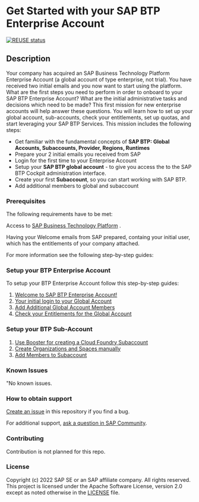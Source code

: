 # Get Started with your SAP BTP Enterprise Account

[![REUSE status](https://api.reuse.software/badge/github.com/SAP-samples/btp-cloud-foundry-fiori-hello-world)](https://api.reuse.software/info/github.com/SAP-samples/btp-cloud-foundry-fiori-hello-world)

## Description
Your company has acquired an SAP Business Technology Platform Enterprise Account (a global account of type enterprise, not trial). You have received two initial emails and you now want to start using the platform. What are the first steps you need to perform in order to onboard to your SAP BTP Enterprise Account? What are the initial administrative tasks and decisions which need to be made? This first mission for new enterprise accounts will help answer these questions. You will learn how to set up your global account, sub-accounts, check your entitlements, set up quotas, and start leveraging your SAP BTP Services.
This mission includes the following steps:

* Get familiar with the fundamental concepts of **SAP BTP: Global Accounts, Subaccounts, Provider, Regions, Runtimes**
* Prepare your 2 initial emails you received from SAP
* Login for the first time to your Enterprise Account
* Setup your **SAP BTP global account** - to give you access the to the SAP BTP Cockpit administration interface. 
* Create your first **Subaccount**, so you can start working with SAP BTP.
* Add additional members to global and subaccount
 


### Prerequisites

The following requirements have to be met: 

Access to  [SAP Business Technology Platform](https://account.hana.ondemand.com/#/home/welcome) .

Having your Welcome emails from SAP prepared, containg your initial user, which has the entitlements of your company attached.

For more information see the following step-by-step guides:


### Setup your BTP Enterprise Account

To setup your BTP Enterprise Account follow this step-by-step guides:

1. [Welcome to SAP BTP Enterprise Account!](getting_started_ea/2_setup_ga/1_read_first.md)
2. [Your initial login to your Global Account](getting_started_ea/2_setup_ga/2_initial_login.md)
3. [Add Additional Global Account Members](getting_started_ea/2_setup_ga/3_add_ga_members.md)
4. [Check your Entitlements for the Global Account](getting_started_ea/2_setup_ga/5_check_entitlements.md)



### Setup your BTP Sub-Account

1. [Use Booster for creating a Cloud Foundry Subaccount](getting_started_ea/3_setup_suba/1_booster.md) 
2. [Create Organizations and Spaces manually](getting_started_ea/3_setup_suba/3_cf_orgs_spaces.md)
3. [Add Members to Subaccount](getting_started_ea/3_setup_suba/4_suba_members.md)


 

### Known Issues
"No known issues.

### How to obtain support
[Create an issue](https://github.com/SAP-samples/btp-cloud-foundry-fiori-hello-world/issues) in this repository if you find a bug.
 
For additional support, [ask a question in SAP Community](https://answers.sap.com/questions/ask.html).

### Contributing
Contribution is not planned for this repo.

### License
Copyright (c) 2022 SAP SE or an SAP affiliate company. All rights reserved. This project is licensed under the Apache Software License, version 2.0 except as noted otherwise in the [LICENSE](LICENSE) file.
